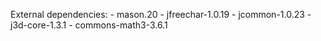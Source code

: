 External dependencies:
	- mason.20
	- jfreechar-1.0.19
	- jcommon-1.0.23
	- j3d-core-1.3.1
	- commons-math3-3.6.1